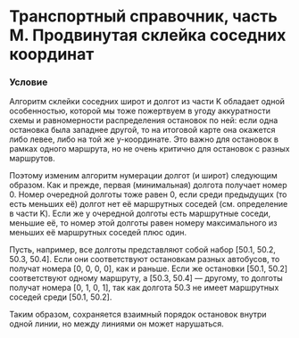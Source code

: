 # Транспортный справочник, часть M. Продвинутая склейка соседних координат

### Условие

Алгоритм склейки соседних широт и долгот из части K обладает одной особенностью, которой мы тоже пожертвуем в угоду аккуратности схемы и равномерности распределения остановок по ней: если одна остановка была западнее другой, то на итоговой карте она окажется либо левее, либо на той же y-координате. Это важно для остановок в рамках одного маршрута, но не очень критично для остановок с разных маршрутов.

Поэтому изменим алгоритм нумерации долгот (и широт) следующим образом. Как и прежде, первая (минимальная) долгота получает номер 0. Номер очередной долготы тоже равен 0, если среди предыдущих (то есть меньших её) долгот нет её маршрутных соседей (см. определение в части K). Если же у очередной долготы есть маршрутные соседи, меньшие её, то номер этой долготы равен номеру максимального из меньших её маршрутных соседей плюс один.

Пусть, например, все долготы представляют собой набор [50.1, 50.2, 50.3, 50.4]. Если они соответствуют остановкам разных автобусов, то получат номера [0, 0, 0, 0], как и раньше. Если же остановки [50.1, 50.2] соответствуют одному маршруту, а [50.3, 50.4] — другому, то долготы получат номера [0, 1, 0, 1], так как долгота 50.3 не имеет маршрутных соседей среди [50.1, 50.2].

Таким образом, сохраняется взаимный порядок остановок внутри одной линии, но между линиями он может нарушаться.